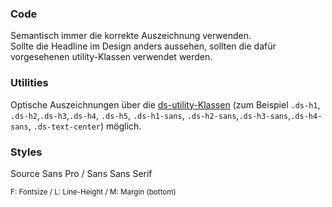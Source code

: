 ### Code 
Semantisch immer die korrekte Auszeichnung verwenden.  
Sollte die Headline im Design anders aussehen, sollten die dafür vorgesehenen utility-Klassen verwendet werden.  

### Utilities  
Optische Auszeichnungen über die [ds-utility-Klassen](#group-utilities-component-typography-utilities) (zum Beispiel `.ds-h1`, `.ds-h2`,`.ds-h3`,`.ds-h4`, `.ds-h5`, `.ds-h1-sans`, `.ds-h2-sans`,`.ds-h3-sans`,`.ds-h4-sans`, `.ds-text-center`) möglich.

### Styles  
Source Sans Pro / Sans Sans Serif

<small>F: Fontsize / L: Line-Height / M: Margin (bottom)</small>

